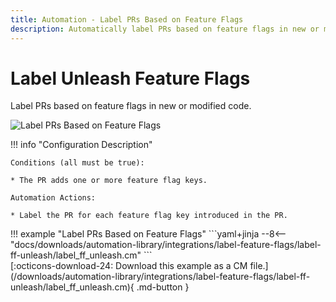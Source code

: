 ```yaml
---
title: Automation - Label PRs Based on Feature Flags
description: Automatically label PRs based on feature flags in new or modified code.
---
```

# Label Unleash Feature Flags

<!-- --8<-- [start:example]-->

Label PRs based on feature flags in new or modified code.

![Label PRs Based on Feature Flags](/automations/integrations/label-feature-flags/label-feature-flags.png)

!!! info "Configuration Description"

    Conditions (all must be true):
    
    * The PR adds one or more feature flag keys.
   
    Automation Actions:
    
    * Label the PR for each feature flag key introduced in the PR.

<div class="automationExample" markdown="1">
!!! example "Label PRs Based on Feature Flags"
    ```yaml+jinja
    --8<-- "docs/downloads/automation-library/integrations/label-feature-flags/label-ff-unleash/label_ff_unleash.cm"
    ```
    <div class="result" markdown>
      <span>
      [:octicons-download-24: Download this example as a CM file.](/downloads/automation-library/integrations/label-feature-flags/label-ff-unleash/label_ff_unleash.cm){ .md-button }
      </span>
    </div>
<!-- --8<-- [end:example]-->